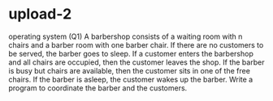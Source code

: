# upload-2
operating system
(Q1)
A barbershop consists of a waiting room with n chairs and a barber room with one barber chair. If there are no customers to be served, the barber goes to sleep. If a
customer enters the barbershop and all chairs are occupied, then the customer leaves the shop. If the barber is busy but chairs are available, then the customer sits in one of
the free chairs. If the barber is asleep, the customer wakes up the barber. Write a program to coordinate the barber and the customers.

